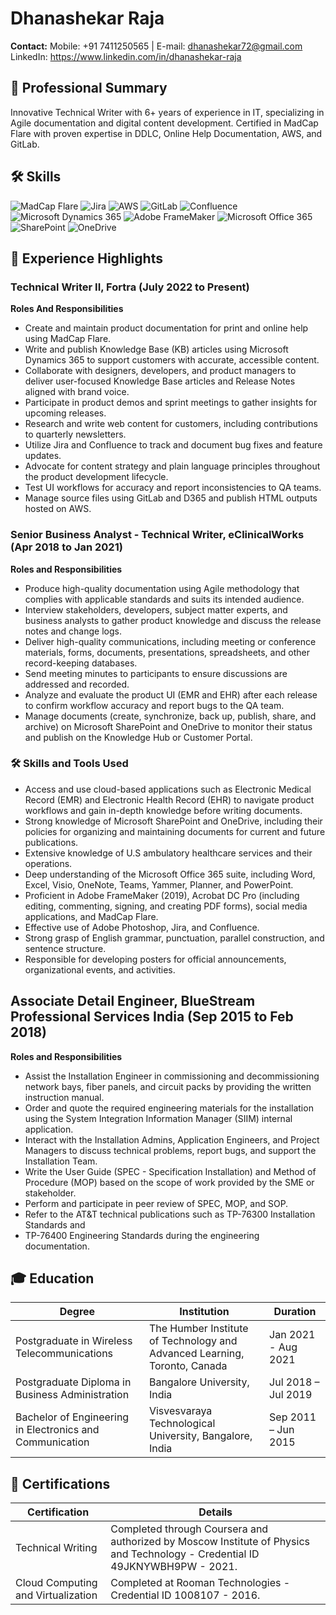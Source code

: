 # Dhanashekar Raja

**Contact:** Mobile: +91 7411250565 | E-mail: dhanashekar72@gmail.com LinkedIn: https://www.linkedin.com/in/dhanashekar-raja

## 📌 Professional Summary
Innovative Technical Writer with 6+ years of experience in IT, specializing in Agile documentation and digital content development. Certified in MadCap Flare with proven expertise in DDLC, Online Help Documentation, AWS, and GitLab.

## 🛠 Skills
![MadCap Flare](https://img.shields.io/badge/-MadCap%20Flare-blue) 
![Jira](https://img.shields.io/badge/-Jira-blue) 
![AWS](https://img.shields.io/badge/-AWS-blue) 
![GitLab](https://img.shields.io/badge/-GitLab-blue) 
![Confluence](https://img.shields.io/badge/-Confluence-blue) 
![Microsoft Dynamics 365](https://img.shields.io/badge/-Microsoft%20Dynamics%20365-blue) 
![Adobe FrameMaker](https://img.shields.io/badge/-Adobe%20FrameMaker-blue) 
![Microsoft Office 365](https://img.shields.io/badge/-Microsoft%20Office%20365-blue) 
![SharePoint](https://img.shields.io/badge/-SharePoint-blue) ![OneDrive](https://img.shields.io/badge/-OneDrive-blue)

## 💼 Experience Highlights
### Technical Writer II, Fortra (July 2022 to Present)
**Roles And Responsibilities**
- Create and maintain product documentation for print and online help using MadCap Flare.
- Write and publish Knowledge Base (KB) articles using Microsoft Dynamics 365 to support customers with accurate, accessible content.
- Collaborate with designers, developers, and product managers to deliver user-focused Knowledge Base articles and Release Notes aligned with brand voice.
- Participate in product demos and sprint meetings to gather insights for upcoming releases.
- Research and write web content for customers, including contributions to quarterly newsletters.
- Utilize Jira and Confluence to track and document bug fixes and feature updates.
- Advocate for content strategy and plain language principles throughout the product development lifecycle.
- Test UI workflows for accuracy and report inconsistencies to QA teams.
- Manage source files using GitLab and D365 and publish HTML outputs hosted on AWS.
### Senior Business Analyst - Technical Writer, eClinicalWorks (Apr 2018 to Jan 2021)
**Roles and Responsibilities**
- Produce high-quality documentation using Agile methodology that complies with applicable standards and suits its intended audience.
- Interview stakeholders, developers, subject matter experts, and business analysts to gather product knowledge and discuss the release notes and change logs.
- Deliver high-quality communications, including meeting or conference materials, forms, documents, presentations, spreadsheets, and other record-keeping databases.
- Send meeting minutes to participants to ensure discussions are addressed and recorded.
- Analyze and evaluate the product UI (EMR and EHR) after each release to confirm workflow accuracy and report bugs to the QA team.
- Manage documents (create, synchronize, back up, publish, share, and archive) on Microsoft SharePoint and OneDrive to monitor their status and publish on the Knowledge Hub or Customer Portal.
### 🛠 Skills and Tools Used
- Access and use cloud-based applications such as Electronic Medical Record (EMR) and Electronic Health Record (EHR) to navigate product workflows and gain in-depth knowledge before writing documents.
- Strong knowledge of Microsoft SharePoint and OneDrive, including their policies for organizing and maintaining documents for current and future publications.
- Extensive knowledge of U.S ambulatory healthcare services and their operations.
- Deep understanding of the Microsoft Office 365 suite, including Word, Excel, Visio, OneNote, Teams, Yammer, Planner, and PowerPoint.
- Proficient in Adobe FrameMaker (2019), Acrobat DC Pro (including editing, commenting, signing, and creating PDF forms), social media applications, and MadCap Flare.
- Effective use of Adobe Photoshop, Jira, and Confluence.
- Strong grasp of English grammar, punctuation, parallel construction, and sentence structure.
- Responsible for developing posters for official announcements, organizational events, and activities.
## Associate Detail Engineer, BlueStream Professional Services India (Sep 2015 to Feb 2018)
**Roles and Responsibilities**
- Assist the Installation Engineer in commissioning and decommissioning network bays, fiber panels, and circuit packs by providing the written instruction manual.
- Order and quote the required engineering materials for the installation using the System Integration Information Manager (SIIM) internal application.
- Interact with the Installation Admins, Application Engineers, and Project Managers to discuss technical problems, report bugs, and support the Installation Team.
- Write the User Guide (SPEC - Specification Installation) and Method of Procedure (MOP) based on the scope of work provided by the SME or stakeholder.
- Perform and participate in peer review of SPEC, MOP, and SOP.
- Refer to the AT&T technical publications such as TP-76300 Installation Standards and 
- TP-76400 Engineering Standards during the engineering documentation.

<h2 id="education">🎓 Education</h2>
<table>
<thead>
<tr>
<th>Degree</th>
<th>Institution</th>
<th>Duration</th>
</tr>
</thead>
<tbody>
<tr>
<td>Postgraduate in Wireless Telecommunications</td>
<td>The Humber Institute of Technology and Advanced Learning, Toronto, Canada</td>
<td>Jan 2021 - Aug 2021</td>
</tr>
<tr>
<td>Postgraduate Diploma in Business Administration</td>
<td>Bangalore University, India</td>
<td>Jul 2018 – Jul 2019</td>
</tr>
<tr>
<td>Bachelor of Engineering in Electronics and Communication</td>
<td>Visvesvaraya Technological University, Bangalore, India</td>
<td>Sep 2011 – Jun 2015</td>
</tr>
</tbody>
</table>
<h2 id="certifications">📜 Certifications</h2>
<table>
<thead>
<tr>
<th>Certification</th>
<th>Details</th>
</tr>
</thead>
<tbody>
<tr>
<td>Technical Writing</td>
<td>Completed through Coursera and authorized by Moscow Institute of Physics and Technology - Credential ID 49JKNYWBH9PW - 2021.</td>
</tr>
<tr>
<td>Cloud Computing and Virtualization</td>
<td>Completed at Rooman Technologies - Credential ID 1008107 - 2016.</td>
</tr>
</tbody>
</table>
</body>
</html>
